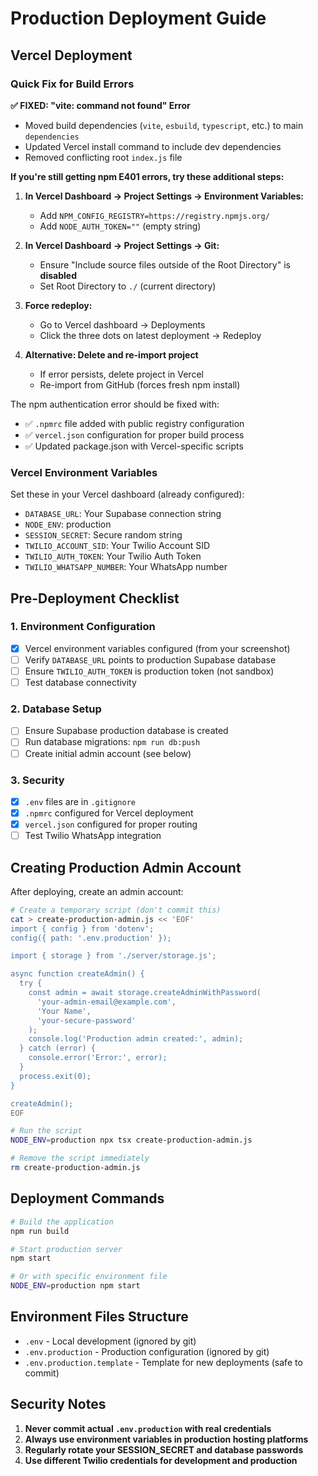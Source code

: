 # Production Deployment Guide

## Vercel Deployment

### Quick Fix for Build Errors

**✅ FIXED: "vite: command not found" Error**

- Moved build dependencies (`vite`, `esbuild`, `typescript`, etc.) to main `dependencies`
- Updated Vercel install command to include dev dependencies
- Removed conflicting root `index.js` file

**If you're still getting npm E401 errors, try these additional steps:**

1. **In Vercel Dashboard → Project Settings → Environment Variables:**

   - Add `NPM_CONFIG_REGISTRY=https://registry.npmjs.org/`
   - Add `NODE_AUTH_TOKEN=""` (empty string)

2. **In Vercel Dashboard → Project Settings → Git:**

   - Ensure "Include source files outside of the Root Directory" is **disabled**
   - Set Root Directory to `./` (current directory)

3. **Force redeploy:**

   - Go to Vercel dashboard → Deployments
   - Click the three dots on latest deployment → Redeploy

4. **Alternative: Delete and re-import project**
   - If error persists, delete project in Vercel
   - Re-import from GitHub (forces fresh npm install)

The npm authentication error should be fixed with:

- ✅ `.npmrc` file added with public registry configuration
- ✅ `vercel.json` configuration for proper build process
- ✅ Updated package.json with Vercel-specific scripts

### Vercel Environment Variables

Set these in your Vercel dashboard (already configured):

- `DATABASE_URL`: Your Supabase connection string
- `NODE_ENV`: production
- `SESSION_SECRET`: Secure random string
- `TWILIO_ACCOUNT_SID`: Your Twilio Account SID
- `TWILIO_AUTH_TOKEN`: Your Twilio Auth Token
- `TWILIO_WHATSAPP_NUMBER`: Your WhatsApp number

## Pre-Deployment Checklist

### 1. Environment Configuration

- [x] Vercel environment variables configured (from your screenshot)
- [ ] Verify `DATABASE_URL` points to production Supabase database
- [ ] Ensure `TWILIO_AUTH_TOKEN` is production token (not sandbox)
- [ ] Test database connectivity

### 2. Database Setup

- [ ] Ensure Supabase production database is created
- [ ] Run database migrations: `npm run db:push`
- [ ] Create initial admin account (see below)

### 3. Security

- [x] `.env` files are in `.gitignore`
- [x] `.npmrc` configured for Vercel deployment
- [x] `vercel.json` configured for proper routing
- [ ] Test Twilio WhatsApp integration

## Creating Production Admin Account

After deploying, create an admin account:

```bash
# Create a temporary script (don't commit this)
cat > create-production-admin.js << 'EOF'
import { config } from 'dotenv';
config({ path: '.env.production' });

import { storage } from './server/storage.js';

async function createAdmin() {
  try {
    const admin = await storage.createAdminWithPassword(
      'your-admin-email@example.com',
      'Your Name',
      'your-secure-password'
    );
    console.log('Production admin created:', admin);
  } catch (error) {
    console.error('Error:', error);
  }
  process.exit(0);
}

createAdmin();
EOF

# Run the script
NODE_ENV=production npx tsx create-production-admin.js

# Remove the script immediately
rm create-production-admin.js
```

## Deployment Commands

```bash
# Build the application
npm run build

# Start production server
npm start

# Or with specific environment file
NODE_ENV=production npm start
```

## Environment Files Structure

- `.env` - Local development (ignored by git)
- `.env.production` - Production configuration (ignored by git)
- `.env.production.template` - Template for new deployments (safe to commit)

## Security Notes

1. **Never commit actual `.env.production` with real credentials**
2. **Always use environment variables in production hosting platforms**
3. **Regularly rotate your SESSION_SECRET and database passwords**
4. **Use different Twilio credentials for development and production**
